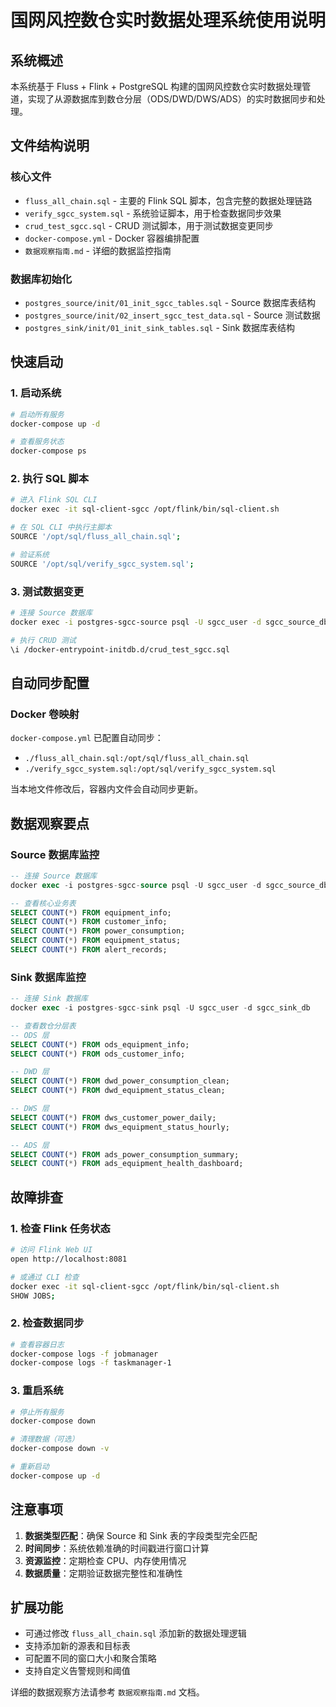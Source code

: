 # 国网风控数仓实时数据处理系统使用说明

## 系统概述

本系统基于 Fluss + Flink + PostgreSQL 构建的国网风控数仓实时数据处理管道，实现了从源数据库到数仓分层（ODS/DWD/DWS/ADS）的实时数据同步和处理。

## 文件结构说明

### 核心文件
- `fluss_all_chain.sql` - 主要的 Flink SQL 脚本，包含完整的数据处理链路
- `verify_sgcc_system.sql` - 系统验证脚本，用于检查数据同步效果
- `crud_test_sgcc.sql` - CRUD 测试脚本，用于测试数据变更同步
- `docker-compose.yml` - Docker 容器编排配置
- `数据观察指南.md` - 详细的数据监控指南

### 数据库初始化
- `postgres_source/init/01_init_sgcc_tables.sql` - Source 数据库表结构
- `postgres_source/init/02_insert_sgcc_test_data.sql` - Source 测试数据
- `postgres_sink/init/01_init_sink_tables.sql` - Sink 数据库表结构

## 快速启动

### 1. 启动系统
```bash
# 启动所有服务
docker-compose up -d

# 查看服务状态
docker-compose ps
```

### 2. 执行 SQL 脚本
```bash
# 进入 Flink SQL CLI
docker exec -it sql-client-sgcc /opt/flink/bin/sql-client.sh

# 在 SQL CLI 中执行主脚本
SOURCE '/opt/sql/fluss_all_chain.sql';

# 验证系统
SOURCE '/opt/sql/verify_sgcc_system.sql';
```

### 3. 测试数据变更
```bash
# 连接 Source 数据库
docker exec -i postgres-sgcc-source psql -U sgcc_user -d sgcc_source_db

# 执行 CRUD 测试
\i /docker-entrypoint-initdb.d/crud_test_sgcc.sql
```

## 自动同步配置

### Docker 卷映射
`docker-compose.yml` 已配置自动同步：
- `./fluss_all_chain.sql:/opt/sql/fluss_all_chain.sql`
- `./verify_sgcc_system.sql:/opt/sql/verify_sgcc_system.sql`

当本地文件修改后，容器内文件会自动同步更新。

## 数据观察要点

### Source 数据库监控
```sql
-- 连接 Source 数据库
docker exec -i postgres-sgcc-source psql -U sgcc_user -d sgcc_source_db

-- 查看核心业务表
SELECT COUNT(*) FROM equipment_info;
SELECT COUNT(*) FROM customer_info;
SELECT COUNT(*) FROM power_consumption;
SELECT COUNT(*) FROM equipment_status;
SELECT COUNT(*) FROM alert_records;
```

### Sink 数据库监控
```sql
-- 连接 Sink 数据库
docker exec -i postgres-sgcc-sink psql -U sgcc_user -d sgcc_sink_db

-- 查看数仓分层表
-- ODS 层
SELECT COUNT(*) FROM ods_equipment_info;
SELECT COUNT(*) FROM ods_customer_info;

-- DWD 层
SELECT COUNT(*) FROM dwd_power_consumption_clean;
SELECT COUNT(*) FROM dwd_equipment_status_clean;

-- DWS 层
SELECT COUNT(*) FROM dws_customer_power_daily;
SELECT COUNT(*) FROM dws_equipment_status_hourly;

-- ADS 层
SELECT COUNT(*) FROM ads_power_consumption_summary;
SELECT COUNT(*) FROM ads_equipment_health_dashboard;
```

## 故障排查

### 1. 检查 Flink 任务状态
```bash
# 访问 Flink Web UI
open http://localhost:8081

# 或通过 CLI 检查
docker exec -it sql-client-sgcc /opt/flink/bin/sql-client.sh
SHOW JOBS;
```

### 2. 检查数据同步
```bash
# 查看容器日志
docker-compose logs -f jobmanager
docker-compose logs -f taskmanager-1
```

### 3. 重启系统
```bash
# 停止所有服务
docker-compose down

# 清理数据（可选）
docker-compose down -v

# 重新启动
docker-compose up -d
```

## 注意事项

1. **数据类型匹配**：确保 Source 和 Sink 表的字段类型完全匹配
2. **时间同步**：系统依赖准确的时间戳进行窗口计算
3. **资源监控**：定期检查 CPU、内存使用情况
4. **数据质量**：定期验证数据完整性和准确性

## 扩展功能

- 可通过修改 `fluss_all_chain.sql` 添加新的数据处理逻辑
- 支持添加新的源表和目标表
- 可配置不同的窗口大小和聚合策略
- 支持自定义告警规则和阈值

详细的数据观察方法请参考 `数据观察指南.md` 文档。
